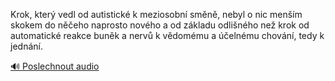 
Krok, který vedl od autistické k meziosobní směně, nebyl o nic menším skokem do něčeho naprosto nového a od základu odlišného než krok od automatické reakce buněk a nervů k vědomému a účelnému chování, tedy k jednání.

[🔊 Poslechnout audio](/data/7-paragraphs/audio/chapter_42/para_004-Krok-kter-vedl-od-autistick-k-meziosobn-smn.mp3)
